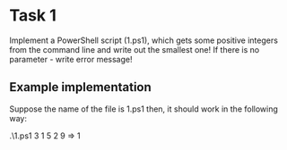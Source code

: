 
# Task 1

Implement a  PowerShell script (1.ps1),  which gets some positive integers from the command line and write out the smallest one!  If there is no parameter - write error message! 




## Example implementation

Suppose the name of the file is 1.ps1 then, it should work in the following way: 


.\1.ps1 3 1 5 2 9 => 1



